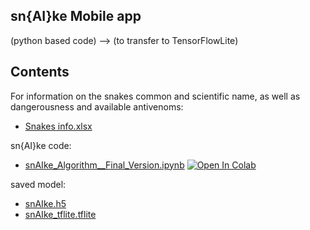 ## sn{AI}ke Mobile app
(python based code) --> (to transfer to TensorFlowLite)

## Contents

For information on the snakes common and scientific name, as well as dangerousness and available antivenoms:
* [Snakes info.xlsx](https://github.com/gmarcelo94/sn-AI-ke/blob/main/Snake%20info.xlsx) 


sn{AI}ke code:
* [snAIke_Algorithm__Final_Version.ipynb](https://github.com/gmarcelo94/sn-AI-ke/blob/main/snAIke_Algorithm__Final_Version.ipynb) [![Open In Colab](https://colab.research.google.com/assets/colab-badge.svg)](https://colab.research.google.com/github.com/gmarcelo94/sn-AI-ke/blob/main/snAIke_Algorithm__Final_Version.ipynb)

saved model:
* [snAIke.h5](https://github.com/gmarcelo94/sn-AI-ke/blob/main/snAIke.h5)
* [snAIke_tflite.tflite](https://github.com/gmarcelo94/sn-AI-ke/blob/main/snAIke_tflite.tflite)

